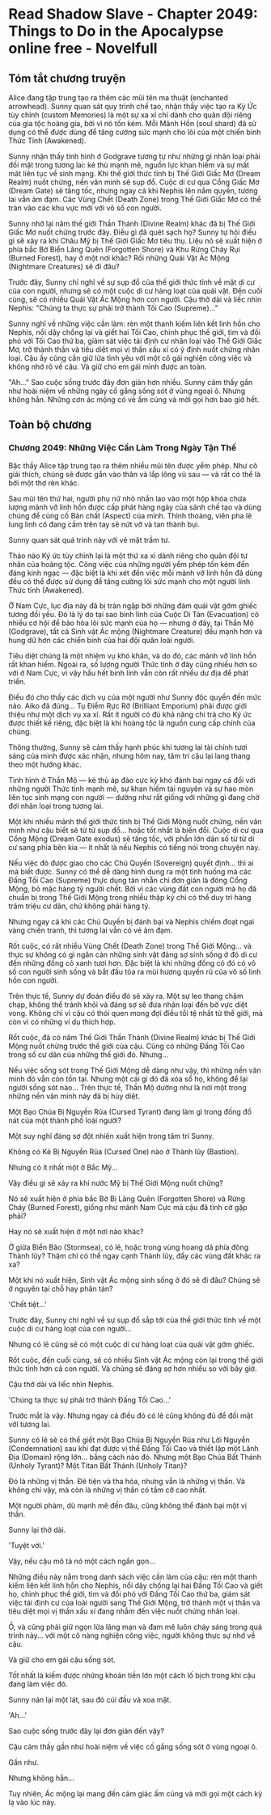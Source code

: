 # Read Shadow Slave - Chapter 2049: Things to Do in the Apocalypse online free - Novelfull

## Tóm tắt chương truyện

Alice đang tập trung tạo ra thêm các mũi tên ma thuật (enchanted arrowhead). Sunny quan sát quy trình chế tạo, nhận thấy việc tạo ra Ký Ức tùy chỉnh (custom Memories) là một sự xa xỉ chỉ dành cho quân đội riêng của gia tộc hoàng gia, bởi vì nó tốn kém. Mỗi Mảnh Hồn (soul shard) đã sử dụng có thể được dùng để tăng cường sức mạnh cho lõi của một chiến binh Thức Tỉnh (Awakened).

Sunny nhận thấy tình hình ở Godgrave tương tự như những gì nhân loại phải đối mặt trong tương lai: kẻ thù mạnh mẽ, nguồn lực khan hiếm và sự mất mát liên tục về sinh mạng. Khi thế giới thức tỉnh bị Thế Giới Giấc Mơ (Dream Realm) nuốt chửng, nền văn minh sẽ sụp đổ. Cuộc di cư qua Cổng Giấc Mơ (Dream Gate) sẽ tăng tốc, nhưng ngay cả khi Nephis lên nắm quyền, tương lai vẫn ảm đạm. Các Vùng Chết (Death Zone) trong Thế Giới Giấc Mơ có thể tràn vào các khu vực mới với vô số con người.

Sunny nhớ lại năm thế giới Thần Thánh (Divine Realm) khác đã bị Thế Giới Giấc Mơ nuốt chửng trước đây. Điều gì đã quét sạch họ? Sunny tự hỏi điều gì sẽ xảy ra khi Châu Mỹ bị Thế Giới Giấc Mơ tiêu thụ. Liệu nó sẽ xuất hiện ở phía bắc Bờ Biển Lãng Quên (Forgotten Shore) và Khu Rừng Cháy Rụi (Burned Forest), hay ở một nơi khác? Rồi những Quái Vật Ác Mộng (Nightmare Creatures) sẽ đi đâu?

Trước đây, Sunny chỉ nghĩ về sự sụp đổ của thế giới thức tỉnh về mặt di cư của con người, nhưng sẽ có một cuộc di cư hàng loạt của quái vật. Đến cuối cùng, sẽ có nhiều Quái Vật Ác Mộng hơn con người. Cậu thở dài và liếc nhìn Nephis: "Chúng ta thực sự phải trở thành Tối Cao (Supreme)..."

Sunny nghĩ về những việc cần làm: rèn một thanh kiếm liên kết linh hồn cho Nephis, nổi dậy chống lại và giết hai Tối Cao, chinh phục thế giới, tìm và đối phó với Tối Cao thứ ba, giám sát việc tái định cư nhân loại vào Thế Giới Giấc Mơ, trở thành thần và tiêu diệt mọi vị thần xấu xí có ý định nuốt chửng nhân loại. Cậu ấy cũng cần giữ lửa tình yêu với một cô gái nghiện công việc và không nhớ rõ về cậu. Và giữ cho em gái mình được an toàn.

"Ah…" Sao cuộc sống trước đây đơn giản hơn nhiều. Sunny cảm thấy gần như hoài niệm về những ngày cố gắng sống sót ở vùng ngoại ô. Nhưng không hẳn. Những cơn ác mộng có vẻ ấm cúng và mời gọi hơn bao giờ hết.

## Toàn bộ chương

### Chương 2049: Những Việc Cần Làm Trong Ngày Tận Thế

Bậc thầy Alice tập trung tạo ra thêm nhiều mũi tên được yểm phép. Như cô giải thích, chúng sẽ được gắn vào thân và lắp lông vũ sau — và rất có thể là bởi một thợ rèn khác.

Sau mũi tên thứ hai, người phụ nữ nhỏ nhắn lao vào một hộp khóa chứa lượng mảnh vỡ linh hồn được cấp phát hàng ngày của sảnh chế tạo và dùng chúng để củng cố Bản chất (Aspect) của mình. Thỉnh thoảng, viên pha lê lung linh cô đang cầm trên tay sẽ nứt vỡ và tan thành bụi.

Sunny quan sát quá trình này với vẻ mặt trầm tư.

Thảo nào Ký ức tùy chỉnh lại là một thứ xa xỉ dành riêng cho quân đội tư nhân của hoàng tộc. Công việc của những người yểm phép tốn kém đến đáng kinh ngạc — đặc biệt là khi xét đến việc mỗi mảnh vỡ linh hồn đã dùng đều có thể được sử dụng để tăng cường lõi sức mạnh cho một người lính Thức tỉnh (Awakened).

Ở Nam Cực, lục địa này đã bị tràn ngập bởi những đám quái vật gớm ghiếc tương đối yếu. Đó là lý do tại sao binh lính của Cuộc Di Tản (Evacuation) có nhiều cơ hội để bão hòa lõi sức mạnh của họ — nhưng ở đây, tại Thần Mộ (Godgrave), tất cả Sinh vật Ác mộng (Nightmare Creature) đều mạnh hơn và hung dữ hơn các chiến binh của hai đội quân loài người.

Tiêu diệt chúng là một nhiệm vụ khó khăn, và do đó, các mảnh vỡ linh hồn rất khan hiếm. Ngoài ra, số lượng người Thức tỉnh ở đây cũng nhiều hơn so với ở Nam Cực, vì vậy hầu hết binh lính vẫn còn rất nhiều dư địa để phát triển.

Điều đó cho thấy các dịch vụ của một người như Sunny độc quyền đến mức nào. Aiko đã đúng… Tụ Điểm Rực Rỡ (Brilliant Emporium) phải được giới thiệu như một dịch vụ xa xỉ. Rất ít người có đủ khả năng chi trả cho Ký ức được thiết kế riêng, đặc biệt là khi hoàng tộc là nguồn cung cấp chính của chúng.

Thông thường, Sunny sẽ cảm thấy hạnh phúc khi tương lai tài chính tươi sáng của mình được xác nhận, nhưng hôm nay, tâm trí cậu lại lang thang theo một hướng khác.

Tình hình ở Thần Mộ — kẻ thù áp đảo cực kỳ khó đánh bại ngay cả đối với những người Thức tỉnh mạnh mẽ, sự khan hiếm tài nguyên và sự hao mòn liên tục sinh mạng con người — dường như rất giống với những gì đang chờ đợi nhân loại trong tương lai.

Một khi nhiều mảnh thế giới thức tỉnh bị Thế Giới Mộng nuốt chửng, nền văn minh như cậu biết sẽ từ từ sụp đổ… hoặc tốt nhất là biến đổi. Cuộc di cư qua Cổng Mộng (Dream Gate exodus) sẽ tăng tốc, với phần lớn dân số từ từ di cư sang phía bên kia — ít nhất là nếu Nephis có tiếng nói trong chuyện này.

Nếu việc đó được giao cho các Chủ Quyền (Sovereign) quyết định… thì ai mà biết được. Sunny có thể dễ dàng hình dung ra một tình huống mà các Đấng Tối Cao (Supreme) thực dụng tàn nhẫn chỉ đơn giản là đóng Cổng Mộng, bỏ mặc hàng tỷ người chết. Bởi vì các vùng đất con người mà họ đã chuẩn bị trong Thế Giới Mộng trong nhiều thập kỷ chỉ có thể duy trì hàng trăm triệu cư dân, chứ không phải hàng tỷ.

Nhưng ngay cả khi các Chủ Quyền bị đánh bại và Nephis chiếm đoạt ngai vàng chiến tranh, thì tương lai vẫn có vẻ ảm đạm.

Rốt cuộc, có rất nhiều Vùng Chết (Death Zone) trong Thế Giới Mộng… và thực sự không có gì ngăn cản những sinh vật đáng sợ sinh sống ở đó di cư đến những đồng cỏ xanh tươi hơn. Đặc biệt là khi những đồng cỏ đó có vô số con người sinh sống và bắt đầu tỏa ra mùi hương quyến rũ của vô số linh hồn con người.

Trên thực tế, Sunny dự đoán điều đó sẽ xảy ra. Một sự leo thang chậm chạp, không thể tránh khỏi và đáng sợ sẽ đưa nhân loại đến bờ vực diệt vong. Không chỉ vì cậu có thói quen mong đợi điều tồi tệ nhất từ thế giới, mà còn vì có những ví dụ thích hợp.

Rốt cuộc, đã có năm Thế Giới Thần Thánh (Divine Realm) khác bị Thế Giới Mộng nuốt chửng trước thế giới của cậu. Cũng có những Đấng Tối Cao trong số cư dân của những thế giới đó. Nhưng…

Nếu việc sống sót trong Thế Giới Mộng dễ dàng như vậy, thì những nền văn minh đó vẫn còn tồn tại. Nhưng một cái gì đó đã xóa sổ họ, không để lại người sống sót nào… Trên thực tế, Thần Mộ dường như là nơi một trong những nền văn minh này đã bị hủy diệt.

Một Bạo Chúa Bị Nguyền Rủa (Cursed Tyrant) đang làm gì trong đống đổ nát của một thành phố loài người?

Một suy nghĩ đáng sợ đột nhiên xuất hiện trong tâm trí Sunny.

Không có Kẻ Bị Nguyền Rủa (Cursed One) nào ở Thành lũy (Bastion).

Nhưng có ít nhất một ở Bắc Mỹ…

Vậy điều gì sẽ xảy ra khi nước Mỹ bị Thế Giới Mộng nuốt chửng?

Nó sẽ xuất hiện ở phía bắc Bờ Bị Lãng Quên (Forgotten Shore) và Rừng Cháy (Burned Forest), giống như mảnh Nam Cực mà cậu đã tình cờ gặp phải?

Hay nó sẽ xuất hiện ở một nơi nào khác?

Ở giữa Biển Bão (Stormsea), có lẽ, hoặc trong vùng hoang dã phía đông Thành lũy? Thậm chí có thể ngay cạnh Thành lũy, đẩy các vùng đất khác ra xa?

Một khi nó xuất hiện, Sinh vật Ác mộng sinh sống ở đó sẽ đi đâu? Chúng sẽ ở nguyên tại chỗ hay phân tán?

'Chết tiệt…'

Trước đây, Sunny chỉ nghĩ về sự sụp đổ sắp tới của thế giới thức tỉnh về một cuộc di cư hàng loạt của con người…

Nhưng có lẽ cũng sẽ có một cuộc di cư hàng loạt của quái vật gớm ghiếc.

Rốt cuộc, đến cuối cùng, sẽ có nhiều Sinh vật Ác mộng còn lại trong thế giới thức tỉnh hơn cả con người. Và chúng sẽ đáng sợ hơn nhiều so với bây giờ.

Cậu thở dài và liếc nhìn Nephis.

'Chúng ta thực sự phải trở thành Đấng Tối Cao…'

Trước mắt là vậy. Nhưng ngay cả điều đó có lẽ cũng không đủ để đối mặt với tương lai.

Sunny có lẽ sẽ có thể giết một Bạo Chúa Bị Nguyền Rủa như Lời Nguyền (Condemnation) sau khi đạt được vị thế Đấng Tối Cao và thiết lập một Lãnh Địa (Domain) rộng lớn… bằng cách nào đó. Nhưng một Bạo Chúa Bất Thánh (Unholy Tyrant)? Một Titan Bất Thánh (Unholy Titan)?

Đó là những vị thần. Đê tiện và tha hóa, nhưng vẫn là những vị thần. Và không chỉ vậy, mà còn là những vị thần có tầm cỡ cao nhất.

Một người phàm, dù mạnh mẽ đến đâu, cũng không thể đánh bại một vị thần.

Sunny lại thở dài.

'Tuyệt vời.'

Vậy, nếu cậu mô tả nó một cách ngắn gọn…

Những điều này nằm trong danh sách việc cần làm của cậu: rèn một thanh kiếm liên kết linh hồn cho Nephis, nổi dậy chống lại hai Đấng Tối Cao và giết họ, chinh phục thế giới, tìm và đối phó với Đấng Tối Cao thứ ba, giám sát việc tái định cư của loài người sang Thế Giới Mộng, trở thành một vị thần và tiêu diệt mọi vị thần xấu xí đang nhắm đến việc nuốt chửng nhân loại.

Ồ, và cũng phải giữ ngọn lửa lãng mạn và đam mê luôn cháy sáng trong quá trình này… với một cô nàng nghiện công việc, người không thực sự nhớ về cậu.

Và giữ cho em gái cậu sống sót.

Tốt nhất là kiếm được những khoản tiền lớn một cách lố bịch trong khi cậu đang làm việc đó.

Sunny nán lại một lát, sau đó cúi đầu và xoa mặt.

'Ah…'

Sao cuộc sống trước đây lại đơn giản đến vậy?

Cậu cảm thấy gần như hoài niệm về việc cố gắng sống sót ở vùng ngoại ô.

Gần như.

Nhưng không hẳn…

Tuy nhiên, Ác mộng lại mang đến cảm giác ấm cúng và mời gọi một cách kỳ lạ vào lúc này.